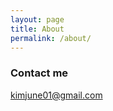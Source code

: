 ```yaml
---
layout: page
title: About
permalink: /about/
---
```



### Contact me

[kimjune01@gmail.com](mailto:kimjune01@gmail.com)